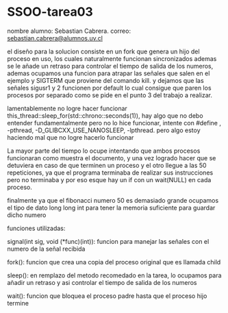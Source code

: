 # SSOO-tarea03
nombre alumno: Sebastian Cabrera.  correo: sebastian.cabrera@alumnos.uv.cl

el diseño para la solucion consiste en un fork que genera un hijo del proceso en uso, los cuales naturalmente funcionan sincronizados
ademas se le añade un retraso para controlar el tiempo de salida de los numeros, ademas ocupamos una funcion para atrapar las señales que
salen en el ejemplo y SIGTERM que proviene del comando kill. y dejamos que las señales sigusr1 y 2 funcionen por default lo cual consigue
que paren los procesos por separado como se pide en el punto 3 del trabajo a realizar.

lamentablemente no logre hacer funcionar this_thread::sleep_for(std::chrono::seconds(1)), hay algo que no debo entender fundamentalmente pero 
no lo hice funcionar, intente con #define <thread>, -pthread, -D_GLIBCXX_USE_NANOSLEEP, -lpthread. pero algo estoy haciendo mal que no logre 
hacerlo funcionar

La mayor parte del tiempo lo ocupe intentando que ambos procesos funcionaran como muestra el documento, y una vez logrado hacer que se detuviera
en caso de que terminen un proceso y el otro llegue a las 50 repeticiones, ya que el programa terminaba de realizar sus instrucciones pero no terminaba
y por eso esque hay un if con un wait(NULL) en cada proceso.

finalmente ya que el fibonacci numero 50 es demasiado grande ocupamos el tipo de dato long long int para tener la memoria suficiente para guardar dicho numero

funciones utilizadas:

signal(int sig, void (*func)(int)): funcion para manejar las señales con el numero de la señal recibida

fork(): funcion que crea una copia del proceso original que es llamada child

sleep(): en remplazo del metodo recomedado en la tarea, lo ocupamos para añadir un retraso y asi controlar el tiempo de salida de los numeros

wait(): funcion que bloquea el proceso padre hasta que el proceso hijo termine